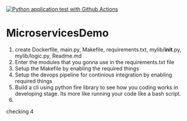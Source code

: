 [![Python application test with Github Actions](https://github.com/KartikeyaReddy24/MicroservicesDemo/actions/workflows/devops.yml/badge.svg)](https://github.com/KartikeyaReddy24/MicroservicesDemo/actions/workflows/devops.yml)

# MicroservicesDemo

1. create Dockerfile, main.py, Makefile, requirements.txt, mylib/__init__.py, mylib/logic.py, Readme.md
2. Enter the modules that you gonna use in the requirements.txt file
3. Setup the Makefile by enabling the required things
4. Setup the devops pipeline for continious integration by enabling required things
5. Build a cli using python fire library to see how you coding works in developing stage. Its more like running your code like a bash script.
6. 

checking 4